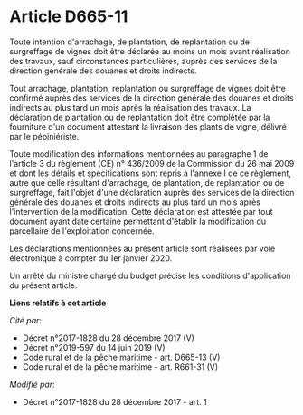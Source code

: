 # Article D665-11

Toute intention d'arrachage, de plantation, de replantation ou de surgreffage de vignes doit être déclarée au moins un mois
avant réalisation des travaux, sauf circonstances particulières, auprès des services de la direction générale des douanes et
droits indirects.

Tout arrachage, plantation, replantation ou surgreffage de vignes doit être confirmé auprès des services de la direction
générale des douanes et droits indirects au plus tard un mois après la réalisation des travaux. La déclaration de plantation
ou de replantation doit être complétée par la fourniture d'un document attestant la livraison des plants de vigne, délivré
par le pépiniériste.

Toute modification des informations mentionnées au paragraphe 1 de l'article 3 du règlement (CE) n° 436/2009 de la Commission
du 26 mai 2009 et dont les détails et spécifications sont repris à l'annexe I de ce règlement, autre que celle résultant
d'arrachage, de plantation, de replantation ou de surgreffage, fait l'objet d'une déclaration auprès des services de la
direction générale des douanes et droits indirects au plus tard un mois après l'intervention de la modification. Cette
déclaration est attestée par tout document ayant date certaine permettant d'établir la modification du parcellaire de
l'exploitation concernée.

Les déclarations mentionnées au présent article sont réalisées par voie électronique à compter du 1er janvier 2020.

Un arrêté du ministre chargé du budget précise les conditions d'application du présent article.

**Liens relatifs à cet article**

_Cité par_:

  - Décret n°2017-1828 du 28 décembre 2017 (V)
  - Décret n°2019-597 du 14 juin 2019 (V)
  - Code rural et de la pêche maritime - art. D665-13 (V)
  - Code rural et de la pêche maritime - art. R661-31 (V)

_Modifié par_:

  - Décret n°2017-1828 du 28 décembre 2017 - art. 1
